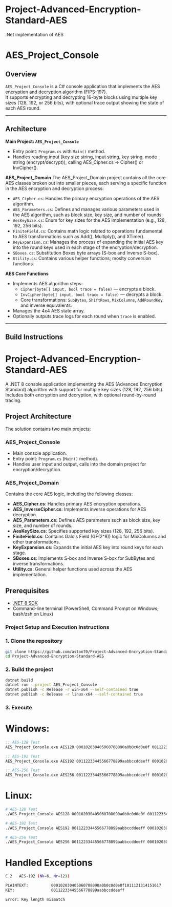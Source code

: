 # Project-Advanced-Encryption-Standard-AES
.Net implementation of AES

# AES_Project_Console

## Overview

`AES_Project_Console` is a C# console application that implements the AES encryption and decryption algorithm (FIPS-197).  
It supports encrypting and decrypting 16-byte blocks using multiple key sizes (128, 192, or 256 bits), with optional trace output showing the state of each AES round.


---

## Architecture

**Main Project: `AES_Project_Console`**
- Entry point: `Program.cs` with `Main()` method.
- Handles reading input (key size string, input string, key string, mode string (encrypt/decrypt)), calling AES_Cipher.cs -> Cipher() or InvCipher().

**AES_Project_Domain**
The AES_Project_Domain project contains all the core AES classes broken out into smaller pieces, each serving a specific function in the AES encryption and decryption process:

- `AES_Cipher.cs`: Handles the primary encryption operations of the AES algorithm.
- `AES_Parameters.cs`: Defines and manages various parameters used in the AES algorithm, such as block size, key size, and number of rounds.
- `AesKeySize.cs`: Enum for key sizes for the AES implementation (e.g., 128, 192, 256 bits).
- `FiniteField.cs`: Contains math logic related to operations fundamental to AES transformations such as Add(), Multiply(), and XTime().
- `KeyExpansion.cs`: Manages the process of expanding the initial AES key into the round keys used in each stage of the encryption/decryption.
- `SBoxes.cs`: Substitution Boxes byte arrays (S-box and Inverse S-box).
- `Utility.cs`: Contains various helper functions; moslty conversion functions.

**AES Core Functions**
- Implements AES algorithm steps:
  - `Cipher(byte[] input, bool trace = false)` — encrypts a block.
  - `InvCipher(byte[] input, bool trace = false)` — decrypts a block.
  - Core transformations: `SubBytes`, `ShiftRows`, `MixColumns`, `AddRoundKey` and inverse equivalents.
- Manages the 4x4 AES state array.
- Optionally outputs trace logs for each round when `trace` is enabled.

---

## Build Instructions

# Project-Advanced-Encryption-Standard-AES

A .NET 8 console application implementing the AES (Advanced Encryption Standard) algorithm with support for multiple key sizes (128, 192, 256 bits). Includes both encryption and decryption, with optional round-by-round tracing.

## Project Architecture

The solution contains two main projects:

### AES_Project_Console
- Main console application.
- Entry point: `Program.cs` (`Main()` method).
- Handles user input and output, calls into the domain project for encryption/decryption.

### AES_Project_Domain
Contains the core AES logic, including the following classes:

- **AES_Cipher.cs**: Handles primary AES encryption operations.
- **AES_InverseCipher.cs**: Implements inverse operations for AES decryption.
- **AES_Parameters.cs**: Defines AES parameters such as block size, key size, and number of rounds.
- **AesKeySize.cs**: Specifies supported key sizes (128, 192, 256 bits).
- **FiniteField.cs**: Contains Galois Field (GF(2^8)) logic for MixColumns and other transformations.
- **KeyExpansion.cs**: Expands the initial AES key into round keys for each stage.
- **SBoxes.cs**: Implements S-box and Inverse S-box for SubBytes and inverse transformations.
- **Utility.cs**: General helper functions used across the AES implementation.

## Prerequisites

- [.NET 8 SDK](https://dotnet.microsoft.com/en-us/download/dotnet/8.0)
- Command-line terminal (PowerShell, Command Prompt on Windows; bash/zsh on Linux)

### Project Setup and Execution Instructions

### 1. Clone the repository
```bash
git clone https://github.com/aston70/Project-Advanced-Encryption-Standard-AES.git
cd Project-Advanced-Encryption-Standard-AES
```

### 2. Build the project
```bash
dotnet build
dotnet run --project AES_Project_Console
dotnet publish -c Release -r win-x64 --self-contained true
dotnet publish -c Release -r linux-x64 --self-contained true
```

### 3. Execute

# Windows:
```bat
:: AES-128 Test
AES_Project_Console.exe AES128 000102030405060708090a0b0c0d0e0f 00112233445566778899aabbccddeeff > AES_output.txt

:: AES-192 Test
AES_Project_Console.exe AES192 00112233445566778899aabbccddeeff 000102030405060708090a0b0c0d0e0f1011121314151617 >> AES_output.txt

:: AES-256 Test
AES_Project_Console.exe AES256 00112233445566778899aabbccddeeff 000102030405060708090a0b0c0d0e0f101112131415161718191a1b1c1d1e1f>> AES_output.txt
```

# Linux:
```bash
# AES-128 Test
./AES_Project_Console AES128 000102030405060708090a0b0c0d0e0f 00112233445566778899aabbccddeeff > AES_output.txt

# AES-192 Test
./AES_Project_Console AES192 00112233445566778899aabbccddeeff 000102030405060708090a0b0c0d0e0f1011121314151617 >> AES_output.txt

# AES-256 Test
./AES_Project_Console AES256 00112233445566778899aabbccddeeff 000102030405060708090a0b0c0d0e0f101112131415161718191a1b1c1d1e1f >> AES_output.txt
```

# Handled Exceptions
```bash
C.2   AES-192 (Nk=6, Nr=12))

PLAINTEXT:          000102030405060708090a0b0c0d0e0f1011121314151617
KEY:                00112233445566778899aabbccddeeff

Error: Key length mismatch
```





